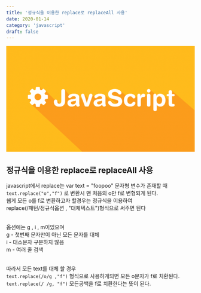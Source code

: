```yaml
---
title: '정규식을 이용한 replace로 replaceAll 사용'
date: 2020-01-14
category: 'javascript'
draft: false
---
```


![](./images/banner/javascript.png)

## 정규식을 이용한 replace로 replaceAll 사용

javascript에서 replace는
var text = "foopoo" 문자형 변수가 존재할 때  <br />
`text.replace("o","f")` 로 변환시 맨 처음의 o만 f로 변형되게 된다. <br/>
쉡게 모든 o를 f로 변환하고자 할경우는 정규식을 이용하여 <br/>
replace(/패턴/정규식옵션 , "대체텍스트")형식으로 써주면 된다 <br/>

<br />
옵션에는 g , i , m이있으며 <br />
g - 첫번째 문자만이 아닌 모든 문자를 대체 <br />
i - 대소문자 구분하지 않음 <br />
m - 여러 줄 검색  <br />

<br />

따라서 모든 text를 대체 할 경우 <br/>
`text.replace(/o/g ,"f")` 형식으로 사용하게되면 모든 o문자가 f로 치환된다. <br/>
`text.replace(/ /g, "f")` 모든공백을 f로 치환한다는 뜻이 된다. <br/>